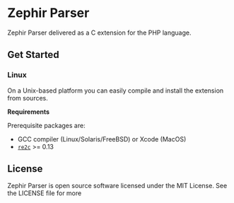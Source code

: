 # Zephir Parser

Zephir Parser delivered as a C extension for the PHP language.

## Get Started

### Linux

On a Unix-based platform you can easily compile and install the extension from sources.

**Requirements**

Prerequisite packages are:

* GCC compiler (Linux/Solaris/FreeBSD) or Xcode (MacOS)
* [`re2c`](http://re2c.org/) >= 0.13

## License

Zephir Parser is open source software licensed under the MIT License. See the LICENSE file for more
